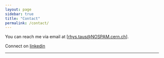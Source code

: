 ```yaml
---
layout: page
sidebar: true
title: "Contact"
permalink: /contact/
---
```


You can reach me via email at [rhys.taus@NOSPAM.cern.ch].

Connect on [linkedin](https://www.linkedin.com/in/rhys-taus/) 

---